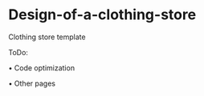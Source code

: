 # Design-of-a-clothing-store

Clothing store template

ToDo:

•	Code optimization


•	Other pages


